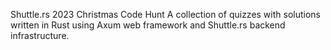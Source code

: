 Shuttle.rs 2023 Christmas Code Hunt
A collection of quizzes with solutions written in Rust using Axum web framework and Shuttle.rs backend infrastructure.
